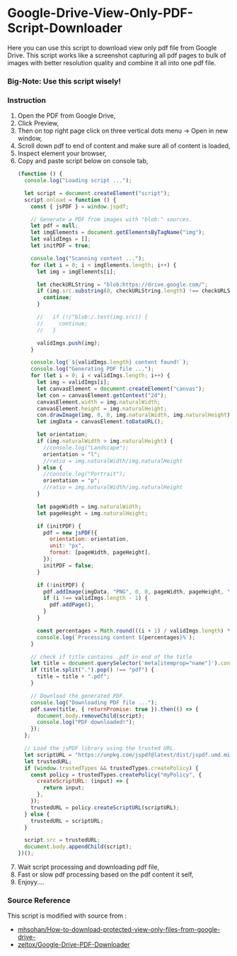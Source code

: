 # Google-Drive-View-Only-PDF-Script-Downloader

Here you can use this script to download view only pdf file from Google Drive. This script works like a screenshot capturing all pdf pages to bulk of images with better resolution quality and combine it all into one pdf file.

### Big-Note: Use this script wisely!

### Instruction
1. Open the PDF from Google Drive,
2. Click Preview,
3. Then on top right page click on three vertical dots menu -> Open in new window,
4. Scroll down pdf to end of content and make sure all of content is loaded,
5. Inspect element your browser,
6. Copy and paste script below on console tab,
   ```js
   (function () {
     console.log("Loading script ...");
   
     let script = document.createElement("script");
     script.onload = function () {
       const { jsPDF } = window.jspdf;
   
       // Generate a PDF from images with "blob:" sources.
       let pdf = null;
       let imgElements = document.getElementsByTagName("img");
       let validImgs = [];
       let initPDF = true;
   
       console.log("Scanning content ...");
       for (let i = 0; i < imgElements.length; i++) {
         let img = imgElements[i];
   
         let checkURLString = "blob:https://drive.google.com/";
         if (img.src.substring(0, checkURLString.length) !== checkURLString) {
           continue;
         }
   
         //   if (!/^blob:/.test(img.src)) {
         //     continue;
         //   }
   
         validImgs.push(img);
       }
   
       console.log(`${validImgs.length} content found!`);
       console.log("Generating PDF file ...");
       for (let i = 0; i < validImgs.length; i++) {
         let img = validImgs[i];
         let canvasElement = document.createElement("canvas");
         let con = canvasElement.getContext("2d");
         canvasElement.width = img.naturalWidth;
         canvasElement.height = img.naturalHeight;
         con.drawImage(img, 0, 0, img.naturalWidth, img.naturalHeight);
         let imgData = canvasElement.toDataURL();
   
         let orientation;
         if (img.naturalWidth > img.naturalHeight) {
           //console.log("Landscape");
           orientation = "l";
           //ratio = img.naturalWidth/img.naturalHeight
         } else {
           //console.log("Portrait");
           orientation = "p";
           //ratio = img.naturalWidth/img.naturalHeight
         }
   
         let pageWidth = img.naturalWidth;
         let pageHeight = img.naturalHeight;
   
         if (initPDF) {
           pdf = new jsPDF({
             orientation: orientation,
             unit: "px",
             format: [pageWidth, pageHeight],
           });
           initPDF = false;
         }
   
         if (!initPDF) {
           pdf.addImage(imgData, "PNG", 0, 0, pageWidth, pageHeight, "", "SLOW");
           if (i !== validImgs.length - 1) {
             pdf.addPage();
           }
         }
   
         const percentages = Math.round(((i + 1) / validImgs.length) * 100);
         console.log(`Processing content ${percentages}%`);
       }
   
       // check if title contains .pdf in end of the title
       let title = document.querySelector('meta[itemprop="name"]').content;
       if (title.split(".").pop() !== "pdf") {
         title = title + ".pdf";
       }
   
       // Download the generated PDF.
       console.log("Downloading PDF file ...");
       pdf.save(title, { returnPromise: true }).then(() => {
         document.body.removeChild(script);
         console.log("PDF downloaded!");
       });
     };
   
     // Load the jsPDF library using the trusted URL.
     let scriptURL = "https://unpkg.com/jspdf@latest/dist/jspdf.umd.min.js";
     let trustedURL;
     if (window.trustedTypes && trustedTypes.createPolicy) {
       const policy = trustedTypes.createPolicy("myPolicy", {
         createScriptURL: (input) => {
           return input;
         },
       });
       trustedURL = policy.createScriptURL(scriptURL);
     } else {
       trustedURL = scriptURL;
     }
   
     script.src = trustedURL;
     document.body.appendChild(script);
   })();
   ```
6. Wait script processing and downloading pdf file,
7. Fast or slow pdf processing based on the pdf content it self,
8. Enjoyy....

### Source Reference
This script is modified with source from :
- [mhsohan/How-to-download-protected-view-only-files-from-google-drive-](https://github.com/mhsohan/How-to-download-protected-view-only-files-from-google-drive-)
- [zeltox/Google-Drive-PDF-Downloader](https://github.com/zeltox/Google-Drive-PDF-Downloader)
